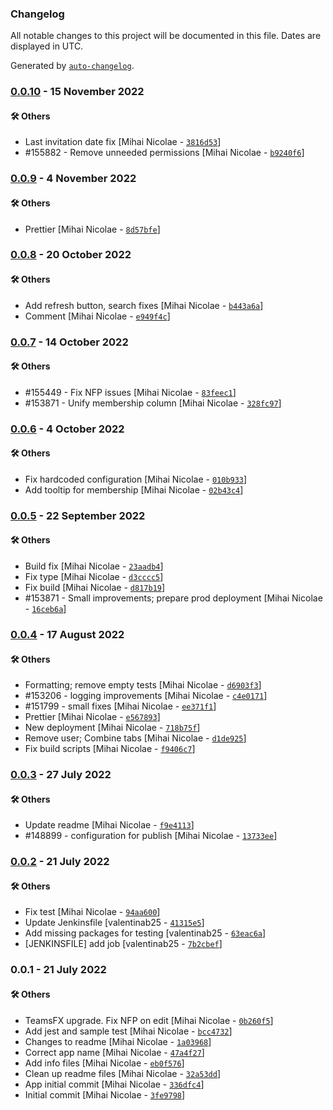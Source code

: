 ### Changelog

All notable changes to this project will be documented in this file. Dates are displayed in UTC.

Generated by [`auto-changelog`](https://github.com/CookPete/auto-changelog).

### [0.0.10](https://github.com/eea/eionet2-user-management/compare/0.0.9...0.0.10) - 15 November 2022

#### :hammer_and_wrench: Others

- Last invitation date fix [Mihai Nicolae - [`3816d53`](https://github.com/eea/eionet2-user-management/commit/3816d53b588d17fda89902b4a2701e05a2f46701)]
- #155882 - Remove unneeded permissions [Mihai Nicolae - [`b9240f6`](https://github.com/eea/eionet2-user-management/commit/b9240f6a1da9d5dbed596916d6486cfdf0db9300)]
### [0.0.9](https://github.com/eea/eionet2-user-management/compare/0.0.8...0.0.9) - 4 November 2022

#### :hammer_and_wrench: Others

- Prettier [Mihai Nicolae - [`8d57bfe`](https://github.com/eea/eionet2-user-management/commit/8d57bfe0eeeb57985d68c5f82577281cec898fb6)]
### [0.0.8](https://github.com/eea/eionet2-user-management/compare/0.0.7...0.0.8) - 20 October 2022

#### :hammer_and_wrench: Others

- Add refresh button, search fixes [Mihai Nicolae - [`b443a6a`](https://github.com/eea/eionet2-user-management/commit/b443a6a69052a897276aeda2d713ce199fb57d4d)]
- Comment [Mihai Nicolae - [`e949f4c`](https://github.com/eea/eionet2-user-management/commit/e949f4ce546f10a701d7f428137f5345de3ba022)]
### [0.0.7](https://github.com/eea/eionet2-user-management/compare/0.0.6...0.0.7) - 14 October 2022

#### :hammer_and_wrench: Others

- #155449 - Fix NFP issues [Mihai Nicolae - [`83feec1`](https://github.com/eea/eionet2-user-management/commit/83feec16c3fef4f0518bf64a7b8193f79b991254)]
- #153871 - Unify membership column [Mihai Nicolae - [`328fc97`](https://github.com/eea/eionet2-user-management/commit/328fc97a6085134e5d86d0ac58c5a32e28d9f7f6)]
### [0.0.6](https://github.com/eea/eionet2-user-management/compare/0.0.5...0.0.6) - 4 October 2022

#### :hammer_and_wrench: Others

- Fix hardcoded configuration [Mihai Nicolae - [`010b933`](https://github.com/eea/eionet2-user-management/commit/010b93311adc992061c486d7efc43ce4e6a3dfb3)]
- Add tooltip for membership [Mihai Nicolae - [`02b43c4`](https://github.com/eea/eionet2-user-management/commit/02b43c4a085dcfe08fb88c9ce724720ac390753d)]
### [0.0.5](https://github.com/eea/eionet2-user-management/compare/0.0.4...0.0.5) - 22 September 2022

#### :hammer_and_wrench: Others

- Build fix [Mihai Nicolae - [`23aadb4`](https://github.com/eea/eionet2-user-management/commit/23aadb4d8dd689c4ea922950b457619b7c8f36f5)]
- Fix type [Mihai Nicolae - [`d3cccc5`](https://github.com/eea/eionet2-user-management/commit/d3cccc5f4cd764c20144d2450dc1022210a83643)]
- Fix build [Mihai Nicolae - [`d817b19`](https://github.com/eea/eionet2-user-management/commit/d817b1920e0c34077cb278b063bb2697c1c53b8e)]
- #153871 - Small improvements; prepare prod deployment [Mihai Nicolae - [`16ceb6a`](https://github.com/eea/eionet2-user-management/commit/16ceb6a2100deb8970a34ef8989333e287d63763)]
### [0.0.4](https://github.com/eea/eionet2-user-management/compare/0.0.3...0.0.4) - 17 August 2022

#### :hammer_and_wrench: Others

- Formatting; remove empty tests [Mihai Nicolae - [`d6903f3`](https://github.com/eea/eionet2-user-management/commit/d6903f37589a69d5e3f541a780d7d29815e65f1d)]
- #153206  - logging improvements [Mihai Nicolae - [`c4e0171`](https://github.com/eea/eionet2-user-management/commit/c4e01718717ad42cdd117e7262cd2066c663b454)]
- #151799 - small fixes [Mihai Nicolae - [`ee371f1`](https://github.com/eea/eionet2-user-management/commit/ee371f10f8215f5f0bdc2588bd81cdd24bfcfa6b)]
- Prettier [Mihai Nicolae - [`e567893`](https://github.com/eea/eionet2-user-management/commit/e567893e50d807b26f4b4495cfd29f08934e8dbb)]
- New deployment [Mihai Nicolae - [`718b75f`](https://github.com/eea/eionet2-user-management/commit/718b75f0f1de6824fdbf5f9b6e2938e27df95045)]
- Remove user; Combine tabs [Mihai Nicolae - [`d1de925`](https://github.com/eea/eionet2-user-management/commit/d1de925a6a68894294ed5481788135351675c01a)]
- Fix build scripts [Mihai Nicolae - [`f9406c7`](https://github.com/eea/eionet2-user-management/commit/f9406c7b7bc2e2f340ab6e6610b1ce17c21ae9b5)]
### [0.0.3](https://github.com/eea/eionet2-user-management/compare/0.0.2...0.0.3) - 27 July 2022

#### :hammer_and_wrench: Others

- Update readme [Mihai Nicolae - [`f9e4113`](https://github.com/eea/eionet2-user-management/commit/f9e411353f6b9feffff49abdc1b3be01baf4e52e)]
- #148899 - configuration for publish [Mihai Nicolae - [`13733ee`](https://github.com/eea/eionet2-user-management/commit/13733ee9cfc7b0e24d50f2834371ad8ebb217ef5)]
### [0.0.2](https://github.com/eea/eionet2-user-management/compare/0.0.1...0.0.2) - 21 July 2022

#### :hammer_and_wrench: Others

- Fix test [Mihai Nicolae - [`94aa600`](https://github.com/eea/eionet2-user-management/commit/94aa600db6189e795bbdfe3a7a32700086af6ba4)]
- Update Jenkinsfile [valentinab25 - [`41315e5`](https://github.com/eea/eionet2-user-management/commit/41315e5fcd6bb192b3e830e55dd2b56e31ff96ee)]
- Add missing packages for testing [valentinab25 - [`63eac6a`](https://github.com/eea/eionet2-user-management/commit/63eac6a3d2c84995c9556bbc3403df29c63058c5)]
- [JENKINSFILE] add job [valentinab25 - [`7b2cbef`](https://github.com/eea/eionet2-user-management/commit/7b2cbefd71cd34007ba373640ebfef6a4858c4d8)]
### 0.0.1 - 21 July 2022

#### :hammer_and_wrench: Others

- TeamsFX upgrade. Fix NFP on edit [Mihai Nicolae - [`0b260f5`](https://github.com/eea/eionet2-user-management/commit/0b260f5f53101df036488764970d3543dd3b1da9)]
- Add jest and sample test [Mihai Nicolae - [`bcc4732`](https://github.com/eea/eionet2-user-management/commit/bcc47327c9dc7c112dd31ca26b701bcf51ebeb1f)]
- Changes to readme [Mihai Nicolae - [`1a03968`](https://github.com/eea/eionet2-user-management/commit/1a039680c4641f4c6de5be82f3c0b64adc4f9235)]
- Correct app name [Mihai Nicolae - [`47a4f27`](https://github.com/eea/eionet2-user-management/commit/47a4f27ef4a40362e944097a83d2015694d0b2f0)]
- Add info files [Mihai Nicolae - [`eb0f576`](https://github.com/eea/eionet2-user-management/commit/eb0f576b13eaaccfa3fec92c2c69f9ff0dfb1834)]
- Clean up readme files [Mihai Nicolae - [`32a53dd`](https://github.com/eea/eionet2-user-management/commit/32a53dd0cbaf239ec34ac5ba554a0a091079e2a1)]
- App initial commit [Mihai Nicolae - [`336dfc4`](https://github.com/eea/eionet2-user-management/commit/336dfc4550bc3c556084f9887bcf368f20f7c8d5)]
- Initial commit [Mihai Nicolae - [`3fe9798`](https://github.com/eea/eionet2-user-management/commit/3fe9798c07fd55e503f641fda841896f2ceb4e2e)]
